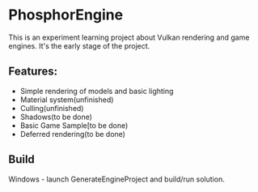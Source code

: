 # PhosphorEngine
This is an experiment learning project about Vulkan rendering and game engines. 
It's the early stage of the project.
## Features:
 - Simple rendering of models and basic lighting
 - Material system(unfinished)
 - Culling(unfinished)
 - Shadows(to be done)
 - Basic Game Sample[to be done)
 - Deferred rendering(to be done)

## Build
Windows - launch GenerateEngineProject and build/run solution.

